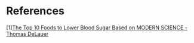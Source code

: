 # References
[1][The Top 10 Foods to Lower Blood Sugar Based on MODERN SCIENCE - Thomas DeLauer](https://www.youtube.com/watch?v=uVSCpI0KAzE)